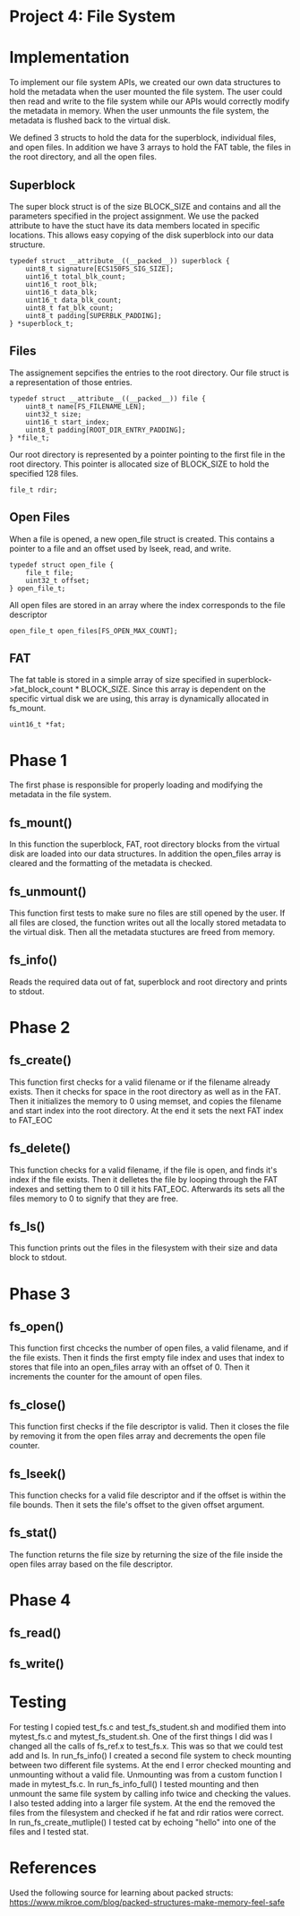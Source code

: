 # Project 4: File System

# Implementation

To implement our file system APIs, we created our own data structures to hold
the metadata when the user mounted the file system. The user could then read and
write to the file system while our APIs would correctly modify the metadata in
memory. When the user unmounts the file system, the metadata is flushed back to
the virtual disk.

We defined 3 structs to hold the data for the superblock, individual files, and
open files. In addition we have 3 arrays to hold the FAT table, the files in the
root directory, and all the open files.

## Superblock

The super block struct is of the size BLOCK_SIZE and contains and all the
parameters specified in the project assignment. We use the packed attribute to
have the stuct have its data members located in specific locations. This allows
easy copying of the disk superblock into our data structure.

    typedef struct __attribute__((__packed__)) superblock {
        uint8_t signature[ECS150FS_SIG_SIZE];
        uint16_t total_blk_count;
        uint16_t root_blk;
        uint16_t data_blk;
        uint16_t data_blk_count;
        uint8_t fat_blk_count;
        uint8_t padding[SUPERBLK_PADDING];
    } *superblock_t;

## Files

The assignement sepcifies the entries to the root directory. Our file struct is
a representation of those entries. 

    typedef struct __attribute__((__packed__)) file {
        uint8_t name[FS_FILENAME_LEN];
        uint32_t size;
        uint16_t start_index;
        uint8_t padding[ROOT_DIR_ENTRY_PADDING];
    } *file_t;

Our root directory is represented by a pointer pointing to the first file in the
root directory. This pointer is allocated size of BLOCK_SIZE to hold the
specified 128 files.

    file_t rdir;

## Open Files

When a file is opened, a new open_file struct is created. This contains a
pointer to a file and an offset used by lseek, read, and write.

    typedef struct open_file {
        file_t file;
        uint32_t offset;
    } open_file_t;

All open files are stored in an array where the index corresponds to the file
descriptor

    open_file_t open_files[FS_OPEN_MAX_COUNT];

## FAT

The fat table is stored in a simple array of size specified in
superblock->fat_block_count * BLOCK_SIZE. Since this array is dependent on the
specific virtual disk we are using, this array is dynamically allocated in
fs_mount.

    uint16_t *fat;

# Phase 1

The first phase is responsible for properly loading and modifying the metadata
in the file system. 

## fs_mount()

In this function the superblock, FAT, root directory blocks from the virtual
disk are loaded into our data structures. In addition the open_files array is
cleared and the formatting of the metadata is checked.

## fs_unmount()

This function first tests to make sure no files are still opened by the user. If
all files are closed, the function writes out all the locally stored metadata to
the virtual disk. Then all the metadata stuctures are freed from memory.

## fs_info()

Reads the required data out of fat, superblock and root directory and prints to
stdout.

# Phase 2

## fs_create()

This function first checks for a valid filename or if the filename already
exists. Then it checks for space in the root directory as well as in the FAT.
Then it initializes the memory to 0 using memset, and copies the filename and
start index into the root directory. At the end it sets the next FAT index to 
FAT_EOC

## fs_delete()

This function checks for a valid filename, if the file is open, and finds it's
index if the file exists. Then it delletes the file by looping through the FAT
indexes and setting them to 0 till it hits FAT_EOC. Afterwards its sets all the
files memory to 0 to signify that they are free.

## fs_ls()

This function prints out the files in the filesystem with their size and data 
block to stdout.

# Phase 3

## fs_open()

This function first chcecks the number of open files, a valid filename, and if
the file exists. Then it finds the first empty file index and uses that index to
stores that file into an open_files array with an offset of 0. Then it
increments the counter for the amount of open files.

## fs_close()

This function first checks if the file descriptor is valid. Then it closes the 
file by removing it from the open files array and decrements the open file
counter. 

## fs_lseek()

This function checks for a valid file descriptor and if the offset is within the
file bounds. Then it sets the file's offset to the given offset argument.

## fs_stat()

The function returns the file size by returning the size of the file inside the
open files array based on the file descriptor.

# Phase 4

## fs_read()

## fs_write()

# Testing

For testing I copied test_fs.c and test_fs_student.sh and modified them into 
mytest_fs.c and mytest_fs_student.sh. One of the first things I did was I
changed all the calls of fs_ref.x to test_fs.x. This was so that we could test
add and ls. In run_fs_info() I created a second file system to check mounting
between two different file systems. At the end I error checked mounting and 
unmounting without a valid file. Unmounting was from a custom function I made in
mytest_fs.c. In run_fs_info_full() I tested mounting and then unmount the same
file system by calling info twice and checking the values. I also tested adding
into a larger file system. At the end the removed the files from the filesystem
and checked if he fat and rdir ratios were correct. In run_fs_create_mutliple()
I tested cat by echoing "hello" into one of the files and I tested stat.

# References
Used the following source for learning about packed structs:
https://www.mikroe.com/blog/packed-structures-make-memory-feel-safe
